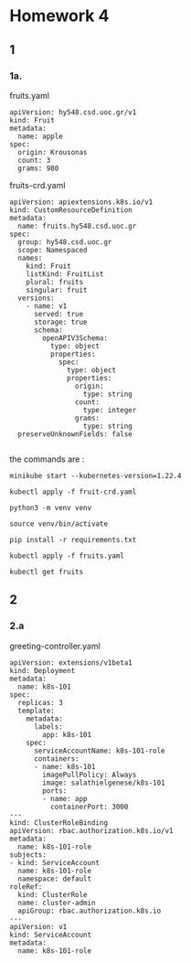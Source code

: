 # Homework 4

## 1

### 1a.


fruits.yaml

```
apiVersion: hy548.csd.uoc.gr/v1
kind: Fruit
metadata:
  name: apple
spec:
  origin: Krousonas
  count: 3
  grams: 980 

```

fruits-crd.yaml

```
apiVersion: apiextensions.k8s.io/v1
kind: CustomResourceDefinition
metadata:
  name: fruits.hy548.csd.uoc.gr
spec:
  group: hy548.csd.uoc.gr
  scope: Namespaced
  names:
    kind: Fruit
    listKind: FruitList
    plural: fruits
    singular: fruit
  versions:
    - name: v1
      served: true
      storage: true
      schema:
        openAPIV3Schema:
          type: object
          properties:
            spec:
              type: object
              properties:
                origin:
                  type: string
                count:
                  type: integer
                grams:
                  type: string
  preserveUnknownFields: false


```

the commands are : 

`minikube start --kubernetes-version=1.22.4`

`kubectl apply -f fruit-crd.yaml`

`python3 -m venv venv`

`source venv/bin/activate`

`pip install -r requirements.txt`

`kubectl apply -f fruits.yaml`

`kubectl get fruits`


## 2

### 2.a

greeting-controller.yaml

```
apiVersion: extensions/v1beta1
kind: Deployment
metadata:
  name: k8s-101
spec:
  replicas: 3
  template:
    metadata:
      labels:
        app: k8s-101
    spec:
      serviceAccountName: k8s-101-role
      containers:
      - name: k8s-101
        imagePullPolicy: Always
        image: salathielgenese/k8s-101
        ports:
        - name: app
          containerPort: 3000
---
kind: ClusterRoleBinding
apiVersion: rbac.authorization.k8s.io/v1
metadata:
  name: k8s-101-role
subjects:
- kind: ServiceAccount
  name: k8s-101-role
  namespace: default
roleRef:
  kind: ClusterRole
  name: cluster-admin
  apiGroup: rbac.authorization.k8s.io
---
apiVersion: v1
kind: ServiceAccount
metadata:
  name: k8s-101-role
  
```
